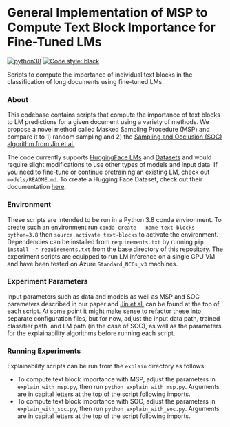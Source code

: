 # General Implementation of MSP to Compute Text Block Importance for Fine-Tuned LMs

[![python38](https://img.shields.io/badge/python-3.8-orange.svg)]()
[![Code style: black](https://img.shields.io/badge/code%20style-black-000000.svg)](https://github.com/psf/black)

Scripts to compute the importance of individual text blocks in the classification of long documents using fine-tuned LMs.  

### About

This codebase contains scripts that compute the importance of text blocks to LM predictions for a given document using a variety of methods.
We propose a novel method called Masked Sampling Procedure (MSP) and compare it to 1) random sampling and 2) the [Sampling and Occlusion (SOC) algorithm
from Jin et al.](https://arxiv.org/pdf/1911.06194.pdf)

The code currently supports [HuggingFace LMs](https://huggingface.co/models) and [Datasets](https://huggingface.co/datasets) and would require slight modifications to use other types of models and input data.  If you need to fine-tune or continue pretraining an existing LM, check out `models/README.md`.  To create a Hugging Face Dataset, check out their documentation [here](https://huggingface.co/docs/datasets/index).

### Environment

These scripts are intended to be run in a Python 3.8 conda environment.  To create such an environment run `conda create --name text-blocks python=3.8` then `source activate text-blocks` to activate the environment. Dependencies can be installed from `requirements.txt` by running `pip install -r requirements.txt` from the base directory of this repository.  The experiment scripts are equipped to run LM inference on a single GPU VM and have been tested on Azure `Standard_NC6s_v3` machines.

### Experiment Parameters

Input parameters such as data and models as well as MSP and SOC parameters described in our paper and [Jin et al.](https://arxiv.org/pdf/1911.06194.pdf) can be found at the top of each script.  At some point it might make sense to refactor these into separate configuration files, but for now, adjust the input data path, trained classifier path, and LM path (in the case of SOC), as well as the parameters for the explainability algorithms before running each script.  

### Running Experiments

Explainability scripts can be run from the `explain` directory as follows:

- To compute text block importance with MSP, adjust the parameters in `explain_with_msp.py`, then run `python explain_with_msp.py`.  Arguments are in capital letters at the top of the script following imports. 
- To compute text block importance with SOC, adjust the parameters in `explain_with_soc.py`, then run `python explain_with_soc.py`.  Arguments are in capital letters at the top of the script following imports.

